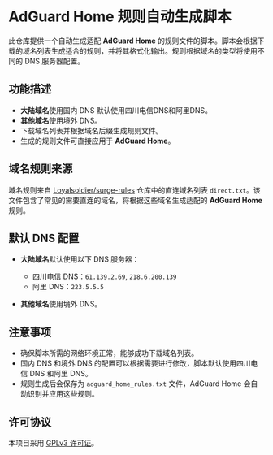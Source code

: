 # AdGuard Home 规则自动生成脚本

此仓库提供一个自动生成适配 **AdGuard Home** 的规则文件的脚本。脚本会根据下载的域名列表生成适合的规则，并将其格式化输出。规则根据域名的类型将使用不同的 DNS 服务器配置。

## 功能描述

- **大陆域名**使用国内 DNS 默认使用四川电信DNS和阿里DNS。
- **其他域名**使用境外 DNS。
- 下载域名列表并根据域名后缀生成规则文件。
- 生成的规则文件可直接应用于 **AdGuard Home**。

## 域名规则来源

域名规则来自 [Loyalsoldier/surge-rules](https://github.com/Loyalsoldier/surge-rules) 仓库中的直连域名列表 `direct.txt`。该文件包含了常见的需要直连的域名，将根据这些域名生成适配的 **AdGuard Home** 规则。

## 默认 DNS 配置

- **大陆域名**默认使用以下 DNS 服务器：
  - 四川电信 DNS：`61.139.2.69`, `218.6.200.139`
  - 阿里 DNS：`223.5.5.5`

- **其他域名**使用境外 DNS。

## 注意事项

- 确保脚本所需的网络环境正常，能够成功下载域名列表。
- 国内 DNS 和境外 DNS 的配置可以根据需要进行修改，脚本默认使用四川电信 DNS 和阿里 DNS。
- 规则生成后会保存为 `adguard_home_rules.txt` 文件，AdGuard Home 会自动识别并应用这些规则。

## 许可协议

本项目采用 [GPLv3 许可证](LICENSE)。

